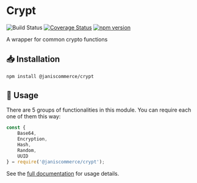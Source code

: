 # Crypt

![Build Status](https://github.com/janis-commerce/crypt/workflows/Build%20Status/badge.svg)
[![Coverage Status](https://coveralls.io/repos/github/janis-commerce/crypt/badge.svg?branch=master)](https://coveralls.io/github/janis-commerce/crypt?branch=master)
[![npm version](https://badge.fury.io/js/%40janiscommerce%2Fcrypt.svg)](https://www.npmjs.com/package/@janiscommerce/crypt)

A wrapper for common crypto functions

## :inbox_tray: Installation

```sh
npm install @janiscommerce/crypt
```

## :hammer: Usage

There are 5 groups of functionalities in this module. You can require each one of them this way:

```js
const {
	Base64,
	Encryption,
	Hash,
	Random,
	UUID
} = require('@janiscommerce/crypt');
```

See the [full documentation](/docs/README.md) for usage details.
